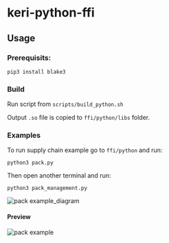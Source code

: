 # keri-python-ffi

## Usage

### Prerequisits:

    pip3 install blake3 

### Build

Run script from `scripts/build_python.sh`

Output `.so` file is copied to `ffi/python/libs` folder.

### Examples
To run supply chain example go to `ffi/python` and run:

    python3 pack.py

Then open another terminal and run: 

    python3 pack_management.py

![pack example_diagram](../assets/pack-example-diagram.png?raw=true)

#### Preview
![pack example](../assets/package_example.gif?raw=true)


